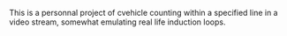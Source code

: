 This is a personnal project of cvehicle counting within a specified line in a video stream, somewhat emulating real life induction loops.